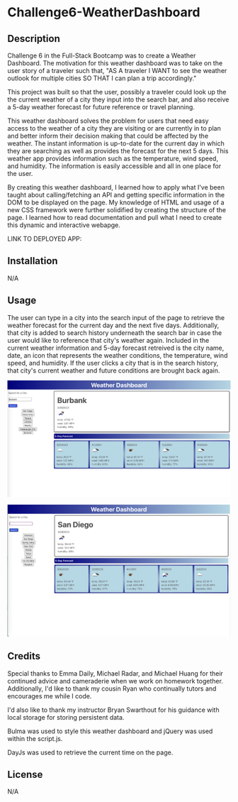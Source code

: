 # Challenge6-WeatherDashboard

## Description

Challenge 6 in the Full-Stack Bootcamp was to create a Weather Dashboard. The motivation for this weather dashboard was to take on the user story of a traveler such that,
"AS A traveler
I WANT to see the weather outlook for multiple cities
SO THAT I can plan a trip accordingly."

This project was built so that the user, possibly a traveler could look up the the current weather of a city they input into the search bar, and also receive a 5-day weather forecast for future reference or travel planning.

This weather dashboard solves the problem for users that need easy access to the weather of a city they are visiting or are currently in to plan and better inform their decision making that could be affected by the weather. The instant information is up-to-date for the current day in which they are searching as well as provides the forecast for the next 5 days. This weather app provides information such as the temperature, wind speed, and humidity. The information is easily accessible and all in one place for the user.

By creating this weather dashboard, I learned how to apply what I've been taught about calling/fetching an API and getting specific information in the DOM to be displayed on the page. My knowledge of HTML and usage of a new CSS framework were further solidified by creating the structure of the page. I learned how to read documentation and pull what I need to create this dynamic and interactive webapge.

LINK TO DEPLOYED APP: 

## Installation

N/A

## Usage

The user can type in a city into the search input of the page to retrieve the weather forecast for the current day and the next five days. Additionally, that city is added to search history underneath the search bar in case the user would like to reference that city's weather again. Included in the current weather information and 5-day forecast retreived is the city name, date, an icon that represents the weather conditions, the temperature, wind speed, and humidity. If the user clicks a city that is in the search history, that city's current weather and future conditions are brought back again.

![alt text](/assets/Images/WeatherApp1.png)

![alt text](/assets/Images/WeatherApp1.2.png)

## Credits

Special thanks to Emma Daily, Michael Radar, and Michael Huang for their continued advice and cameraderie when we work on homework together. Additionally, I'd like to thank my cousin Ryan who continually tutors and encourages me while I code.  

I'd also like to thank my instructor Bryan Swarthout for his guidance with local storage for storing persistent data.

Bulma was used to style this weather dashboard and jQuery was used within the script.js.

DayJs was used to retrieve the current time on the page. 

## License

N/A
